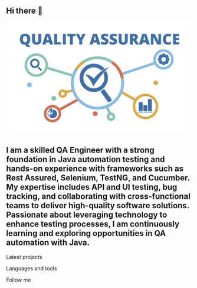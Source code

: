 ## Hi there 👋

[![Header](https://github.com/OleksandrTimofieiev/OleksandrTimofieiev/blob/main/assets/qa.png)](https://www.linkedin.com/in/oleksandr-timofieiev/)

## I am a skilled QA Engineer with a strong foundation in Java automation testing and hands-on experience with frameworks such as Rest Assured, Selenium, TestNG, and Cucumber. My expertise includes API and UI testing, bug tracking, and collaborating with cross-functional teams to deliver high-quality software solutions. Passionate about leveraging technology to enhance testing processes, I am continuously learning and exploring opportunities in QA automation with Java.

Latest projects

Languages and tools

Follow me
